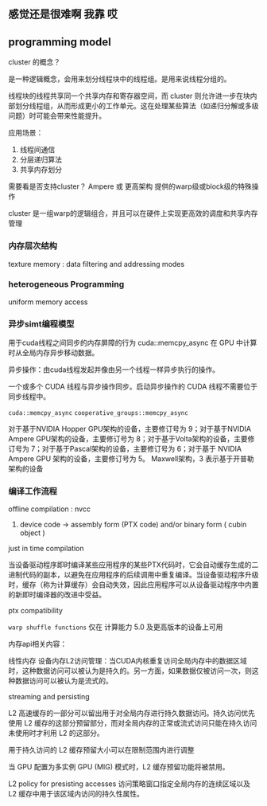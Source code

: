 

## 感觉还是很难啊  我靠  哎




## programming model

cluster 的概念？

是一种逻辑概念，会用来划分线程块中的线程组。是用来说线程分组的。

线程块的线程共享同一个共享内存和寄存器空间，而 cluster 则允许进一步在块内部划分线程组，从而形成更小的工作单元。这在处理某些算法（如递归分解或多级问题）时可能会带来性能提升。

应用场景：
1. 线程间通信
2. 分层递归算法
3. 共享内存划分

需要看是否支持cluster？ Ampere 或 更高架构 提供的warp级或block级的特殊操作

cluster 是一组warp的逻辑组合，并且可以在硬件上实现更高效的调度和共享内存管理

### 内存层次结构

texture memory : data filtering and addressing modes

### heterogeneous Programming

uniform memory access 

### 异步simt编程模型

用于cuda线程之间同步的内存屏障的行为 cuda::memcpy_async 在 GPU 中计算时从全局内存异步移动数据。

异步操作：由cuda线程发起并像由另一个线程一样异步执行的操作。

一个或多个 CUDA 线程与异步操作同步。启动异步操作的 CUDA 线程不需要位于同步线程中。

`cuda::memcpy_async` `cooperative_groups::memcpy_async`

对于基于NVIDIA Hopper GPU架构的设备，主要修订号为 9；对于基于NVIDIA Ampere GPU架构的设备，主要修订号为 8；对于基于Volta架构的设备，主要修订号为 7；对于基于Pascal架构的设备，主要修订号为 6；对于基于 NVIDIA Ampere GPU 架构的设备，主要修订号为 5。 Maxwell架构，3 表示基于开普勒架构的设备


### 编译工作流程

offline compilation : nvcc 

1. device code -> assembly form (PTX code) and/or binary form ( cubin object )

just in time compilation

当设备驱动程序即时编译某些应用程序的某些PTX代码时，它会自动缓存生成的二进制代码的副本，以避免在应用程序的后续调用中重复编译。当设备驱动程序升级时，缓存（称为计算缓存）会自动失效，因此应用程序可以从设备驱动程序中内置的新即时编译器的改进中受益。

ptx compatibility

`warp shuffle functions` 仅在 计算能力 5.0 及更高版本的设备上可用

内存api相关内容：

线性内存
设备内存L2访问管理：当CUDA内核重复访问全局内存中的数据区域时，这种数据访问可以被认为是持久的。另一方面，如果数据仅被访问一次，则这种数据访问可以被认为是流式的。

streaming and persisting 

L2 高速缓存的一部分可以留出用于对全局内存进行持久数据访问。持久访问优先使用 L2 缓存的这部分预留部分，而对全局内存的正常或流式访问只能在持久访问未使用时才利用 L2 的这部分。

用于持久访问的 L2 缓存预留大小可以在限制范围内进行调整

当 GPU 配置为多实例 GPU (MIG) 模式时，L2 缓存预留功能将被禁用。

L2 policy for presisting accesses 访问策略窗口指定全局内存的连续区域以及 L2 缓存中用于该区域内访问的持久性属性。